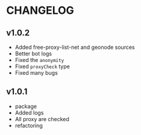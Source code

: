 # CHANGELOG

## v1.0.2

- Added free-proxy-list-net and geonode sources
- Better bot logs
- Fixed the `anonymity`
- Fixed `proxyCheck` type
- Fixed many bugs

## v1.0.1

- package
- Added logs
- All proxy are checked
- refactoring

